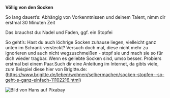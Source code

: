 **Völlig von den Socken**


So lang dauert’s: Abhängig von Vorkenntnissen und deinem Talent, nimm dir erstmal 30 Minuten Zeit

Das brauchst du: Nadel und Faden, ggf. ein Stopfei

So geht’s: Hast du auch löchrige Socken zuhause liegen, vielleicht ganz unten im Schrank versteckt? Versuch doch mal, diese nicht mehr zu ignorieren und auch nicht wegzuschmeißen - stopf sie und mach sie so für dich wieder tragbar. Wenn es geliebte Socken sind, umso besser. Probiers erstmal bei einem Paar.Such dir eine Anleitung im Internet, da gibts viele, zum Beispiel diese hier von Brigitte.de:
(https://www.brigitte.de/leben/wohnen/selbermachen/socken-stopfen--so-geht-s-ganz-einfach-11102216.html)

![Bild von Hans auf Pixabay](https://cdn.pixabay.com/photo/2013/03/09/14/53/socks-91856_1280.jpg)
